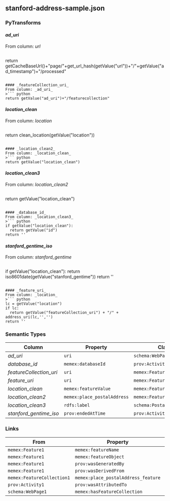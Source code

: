 ## stanford-address-sample.json

### PyTransforms
#### _ad_uri_
From column: _url_
>``` python
return getCacheBaseUrl()+"page/"+get_url_hash(getValue("url"))+"/"+getValue("ad_timestamp")+"/processed"
```

#### _featureCollection_uri_
From column: _ad_uri_
>``` python
return getValue("ad_uri")+"/featurecollection"
```

#### _location_clean_
From column: _location_
>``` python
return clean_location(getValue("location"))
```

#### _location_clean2_
From column: _location_clean_
>``` python
return getValue("location_clean")
```

#### _location_clean3_
From column: _location_clean2_
>``` python
return getValue("location_clean")
```

#### _database_id_
From column: _location_clean3_
>``` python
if getValue("location_clean"):
  return getValue("id")
return ''
```

#### _stanford_gentime_iso_
From column: _stanford_gentime_
>``` python
if getValue("location_clean"):
  return iso8601date(getValue("stanford_gentime"))
return ''
```

#### _feature_uri_
From column: _location_
>``` python
lc = getValue("location")
if lc:
  return getValue("featureCollection_uri") + "/" + address_uri(lc,'','')
return ''
```


### Semantic Types
| Column | Property | Class |
|  ----- | -------- | ----- |
| _ad_uri_ | `uri` | `schema:WebPage1`|
| _database_id_ | `memex:databaseId` | `prov:Activity1`|
| _featureCollection_uri_ | `uri` | `memex:FeatureCollection1`|
| _feature_uri_ | `uri` | `memex:Feature1`|
| _location_clean_ | `memex:featureValue` | `memex:Feature1`|
| _location_clean2_ | `memex:place_postalAddress` | `memex:Feature1`|
| _location_clean3_ | `rdfs:label` | `schema:PostalAddress1`|
| _stanford_gentime_iso_ | `prov:endedAtTime` | `prov:Activity1`|


### Links
| From | Property | To |
|  --- | -------- | ---|
| `memex:Feature1` | `memex:featureName` | `xsd:place_postalAddress`|
| `memex:Feature1` | `memex:featureObject` | `schema:PostalAddress1`|
| `memex:Feature1` | `prov:wasGeneratedBy` | `prov:Activity1`|
| `memex:Feature1` | `prov:wasDerivedFrom` | `schema:WebPage1`|
| `memex:FeatureCollection1` | `memex:place_postalAddress_feature` | `memex:Feature1`|
| `prov:Activity1` | `prov:wasAttributedTo` | `xsd:http://memex.zapto.org/data/software/extractor/stanford/version/1`|
| `schema:WebPage1` | `memex:hasFeatureCollection` | `memex:FeatureCollection1`|
